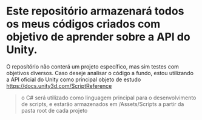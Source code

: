# Este repositório armazenará todos os meus códigos criados com objetivo de aprender sobre a API do Unity.

O reposítório não conterá um projeto específico, mas sim testes com objetivos diversos.
Caso deseje analisar o código a fundo, estou utilizando a API oficial do Unity como principal objeto de estudo https://docs.unity3d.com/ScriptReference

> o C# será utilizado como linguagem principal para o desenvolvimento de scripts, e estarão armazenados em /Assets/Scripts a partir da pasta root de cada projeto 
